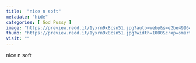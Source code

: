 ```yaml
---
title:  "nice n soft"
metadate: "hide"
categories: [ God Pussy ]
image: "https://preview.redd.it/1yxrn9x8csn51.jpg?auto=webp&s=e2be49964e3191f662c4289afa09232f33b0f0b7"
thumb: "https://preview.redd.it/1yxrn9x8csn51.jpg?width=1080&crop=smart&auto=webp&s=8d51fe3546eab0ab3ec9ffac854903550adfb46c"
visit: ""
---
```

nice n soft
